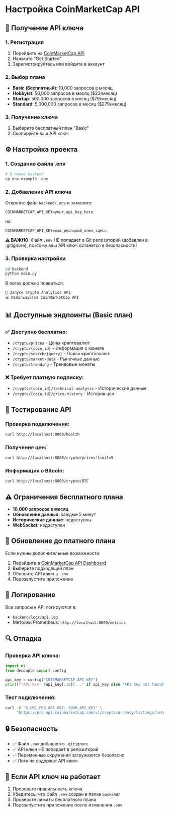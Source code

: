 # Настройка CoinMarketCap API

## 🔑 Получение API ключа

### 1. Регистрация
1. Перейдите на [CoinMarketCap API](https://coinmarketcap.com/api/)
2. Нажмите "Get Started"
3. Зарегистрируйтесь или войдите в аккаунт

### 2. Выбор плана
- **Basic (Бесплатный)**: 10,000 запросов в месяц
- **Hobbyist**: 50,000 запросов в месяц ($23/месяц)
- **Startup**: 500,000 запросов в месяц ($79/месяц)
- **Standard**: 5,000,000 запросов в месяц ($279/месяц)

### 3. Получение ключа
1. Выберите бесплатный план "Basic"
2. Скопируйте ваш API ключ

## ⚙️ Настройка проекта

### 1. Создание файла .env
```bash
# В папке backend
cp env.example .env
```

### 2. Добавление API ключа
Откройте файл `backend/.env` и замените:
```env
COINMARKETCAP_API_KEY=your_api_key_here
```
на:
```env
COINMARKETCAP_API_KEY=ваш_реальный_ключ_здесь
```

**⚠️ ВАЖНО**: Файл `.env` НЕ попадает в Git репозиторий (добавлен в .gitignore), поэтому ваш API ключ останется в безопасности!

### 3. Проверка настройки
```bash
cd backend
python main.py
```

В логах должно появиться:
```
🚀 Запуск Crypto Analytics API
📊 Используется CoinMarketCap API
```

## 📊 Доступные эндпоинты (Basic план)

### ✅ Доступно бесплатно:
- `/crypto/prices` - Цены криптовалют
- `/crypto/{coin_id}` - Информация о монете
- `/crypto/search/{query}` - Поиск криптовалют
- `/crypto/market-data` - Рыночные данные
- `/crypto/trending` - Трендовые монеты

### ❌ Требует платную подписку:
- `/crypto/{coin_id}/technical-analysis` - Исторические данные
- `/crypto/{coin_id}/price-history` - История цен

## 🔧 Тестирование API

### Проверка подключения:
```bash
curl http://localhost:8000/health
```

### Получение цен:
```bash
curl http://localhost:8000/crypto/prices?limit=5
```

### Информация о Bitcoin:
```bash
curl http://localhost:8000/crypto/BTC
```

## ⚠️ Ограничения бесплатного плана

- **10,000 запросов в месяц**
- **Обновление данных**: каждые 5 минут
- **Исторические данные**: недоступны
- **WebSocket**: недоступен

## 🚀 Обновление до платного плана

Если нужны дополнительные возможности:
1. Перейдите в [CoinMarketCap API Dashboard](https://pro.coinmarketcap.com/)
2. Выберите подходящий план
3. Обновите API ключ в `.env`
4. Перезапустите приложение

## 📝 Логирование

Все запросы к API логируются в:
- `backend/logs/api.log`
- Метрики Prometheus: `http://localhost:8000/metrics`

## 🔍 Отладка

### Проверка API ключа:
```python
import os
from decouple import config

api_key = config('COINMARKETCAP_API_KEY')
print(f"API Key: {api_key[:10]}..." if api_key else "API Key not found")
```

### Тест подключения:
```bash
curl -H "X-CMC_PRO_API_KEY: YOUR_API_KEY" \
     "https://pro-api.coinmarketcap.com/v1/cryptocurrency/listings/latest?limit=1"
```

## 🔒 Безопасность

- ✅ Файл `.env` добавлен в `.gitignore`
- ✅ API ключ НЕ попадает в репозиторий
- ✅ Переменные окружения загружаются безопасно
- ✅ Логи не содержат API ключ

## 🚨 Если API ключ не работает

1. Проверьте правильность ключа
2. Убедитесь, что файл `.env` создан в папке `backend/`
3. Проверьте лимиты бесплатного плана
4. Перезапустите приложение после изменения `.env` 